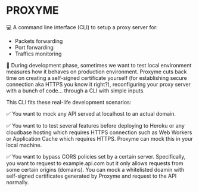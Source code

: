 # PROXYME
💻 A command line interface (CLI) to setup a proxy server for:
- Packets forwarding
- Port forwarding
- Traffics monitoring

🔵 During development phase, sometimes we want to test local environment measures how it behaves on production environment.
Proxyme cuts back time on creating a self-signed certificate yourself (for establishing secure connection aka HTTPS you know it right?), reconfiguring your proxy server with a bunch of code... through a CLI with simple inputs.

This CLI fits these real-life development scenarios:

✅ You want to mock any API served at localhost to an actual domain.

✅ You want to to test several features before deploying to Heroku or any cloudbase hosting which requires HTTPS connection such as Web Workers or Application Cache which requires HTTPS. Proxyme can mock this in your local machine.

✅ You want to bypass CORS policies set by a certain server. Specifically, you want to request to example.api.com but it only allows requests from some certain origins (domains). You can mock a whitelisted doamin with self-signed certificates generated by Proxyme and request to the API normally. 

